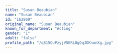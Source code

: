 ```yaml
---
title: "Susan Beaubian"
name: "Susan Beaubian"
id: "162869"
original_name: "Susan Beaubian"
known_for_department: "Acting"
gender: "1"
adult: "false"
profile_path: "/q815QuPzyjV5ERLUgQqJOKnonXg.jpg"
---
```

